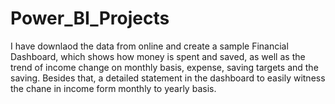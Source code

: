 # Power_BI_Projects
I have downlaod the data from online and create a sample Financial Dashboard, which shows how money is spent and saved, as well as the trend of income change on monthly basis, expense, saving targets and the saving.
Besides that, a detailed statement in the dashboard to easily witness the chane in income form monthly to yearly basis.
